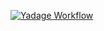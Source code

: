 [![Yadage Workflow](https://img.shields.io/badge/run_yadage-higgs_hisz-4187AD.svg)](htts://yadage.cern.ch/submit?toplevel=from-github%2Fhiggsmcproduction&workflow=rootflow-combined_HISZ.yml&pars=%7B%22FW%22%3A+0.1%2C+%22nevents%22%3A+10000%2C+%22FWW%22%3A+0.1%2C+%22seeds%22%3A+%5B1%2C+2%2C+3%2C+4%5D%7D&outputs=rootmerge%2Fanamerged.root&inputURL=http%3A%2F%2Fphysics.nyu.edu%2F%7Elh1132%2Fnevents100.zip)

